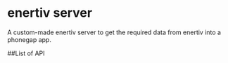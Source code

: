 # enertiv server
A custom-made enertiv server to get the required data from enertiv into a phonegap app.

##List of API
